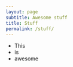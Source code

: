 ```yaml
---
layout: page
subtitle: Awesome stuff
title: Stuff
permalink: /stuff/
---
```


* This
* is
* awesome
